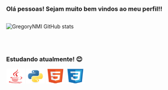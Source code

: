 ### Olá pessoas! Sejam muito bem vindos ao meu perfil!! 
##

![GregoryNMI GitHub stats](https://github-readme-stats.vercel.app/api?username=GregoryNMI&show_icons=true&theme=radical)

## 

<div style="display: inline_block"><br>
  
  ### Estudando atualmente! 😊
 
  <img align="center" alt="Greg-Java" height="40" width="50" src="https://raw.githubusercontent.com/devicons/devicon/master/icons/java/java-plain.svg">
  <img align="center" alt="Greg-Python" height="40" width="50" src="https://raw.githubusercontent.com/devicons/devicon/master/icons/python/python-original.svg">
  <img align="center" alt="Greg-HTML" height="40" width="50" src="https://raw.githubusercontent.com/devicons/devicon/master/icons/html5/html5-original.svg">
  <img align="center" alt="Greg-CSS" height="40" width="50" src="https://raw.githubusercontent.com/devicons/devicon/master/icons/css3/css3-original.svg">


  
</div>

